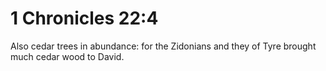 # 1 Chronicles 22:4

Also cedar trees in abundance: for the Zidonians and they of Tyre brought much cedar wood to David.